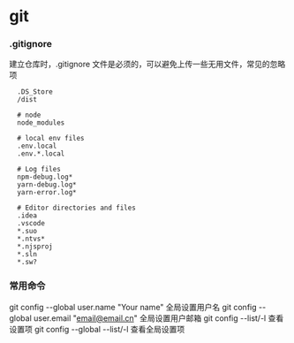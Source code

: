# git


### .gitignore
建立仓库时，.gitignore 文件是必须的，可以避免上传一些无用文件，常见的忽略项
```shell
  .DS_Store
  /dist

  # node
  node_modules

  # local env files
  .env.local
  .env.*.local

  # Log files
  npm-debug.log*
  yarn-debug.log*
  yarn-error.log*

  # Editor directories and files
  .idea
  .vscode
  *.suo
  *.ntvs*
  *.njsproj
  *.sln
  *.sw?
```

### 常用命令
git config --global user.name "Your name"
  全局设置用户名
git config --global user.email "email@email.cn"
  全局设置用户邮箱
git config --list/-l
  查看设置项
git config --global --list/-l
  查看全局设置项
